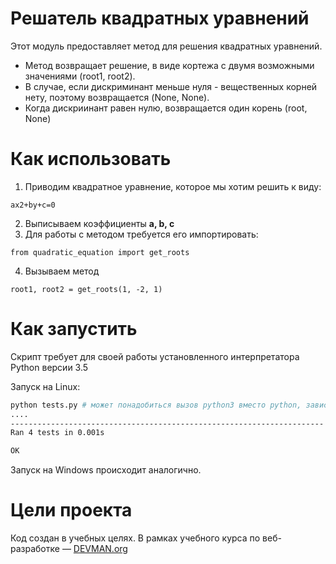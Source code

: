 # Решатель квадратных уравнений

Этот модуль предоставляет метод для решения квадратных уравнений.  
- Метод возвращает решение, в виде кортежа с двумя возможными значениями (root1, root2).
- В случае, если дискриминант меньше нуля - вещественных корней нету, поэтому возвращается (None, None). 
- Когда дискриинант равен нулю, возвращается один корень (root, None)

# Как использовать

1) Приводим квадратное уравнение, которое мы хотим решить к виду:
```
ax2+by+c=0
```
2) Выписываем коэффициенты __a, b, c__
3) Для работы с методом требуется его импортировать:
```
from quadratic_equation import get_roots
```
4) Вызываем метод
```
root1, root2 = get_roots(1, -2, 1)
```

# Как запустить

Скрипт требует для своей работы установленного интерпретатора Python версии 3.5

Запуск на Linux:

```bash
python tests.py # может понадобиться вызов python3 вместо python, зависит от настроек операционной системы
....
----------------------------------------------------------------------
Ran 4 tests in 0.001s

OK
```

Запуск на Windows происходит аналогично.

# Цели проекта

Код создан в учебных целях. В рамках учебного курса по веб-разработке ― [DEVMAN.org](https://devman.org)
